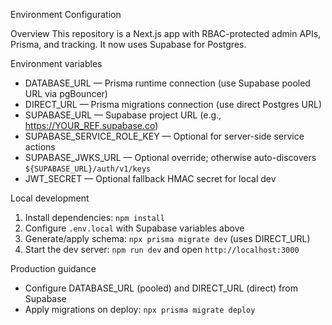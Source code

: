 Environment Configuration

Overview
This repository is a Next.js app with RBAC-protected admin APIs, Prisma, and tracking. It now uses Supabase for Postgres.

Environment variables
- DATABASE_URL — Prisma runtime connection (use Supabase pooled URL via pgBouncer)
- DIRECT_URL — Prisma migrations connection (use direct Postgres URL)
- SUPABASE_URL — Supabase project URL (e.g., https://YOUR_REF.supabase.co)
- SUPABASE_SERVICE_ROLE_KEY — Optional for server-side service actions
- SUPABASE_JWKS_URL — Optional override; otherwise auto-discovers `${SUPABASE_URL}/auth/v1/keys`
- JWT_SECRET — Optional fallback HMAC secret for local dev

Local development
1) Install dependencies: `npm install`
2) Configure `.env.local` with Supabase variables above
3) Generate/apply schema: `npx prisma migrate dev` (uses DIRECT_URL)
4) Start the dev server: `npm run dev` and open `http://localhost:3000`

Production guidance
- Configure DATABASE_URL (pooled) and DIRECT_URL (direct) from Supabase
- Apply migrations on deploy: `npx prisma migrate deploy`

